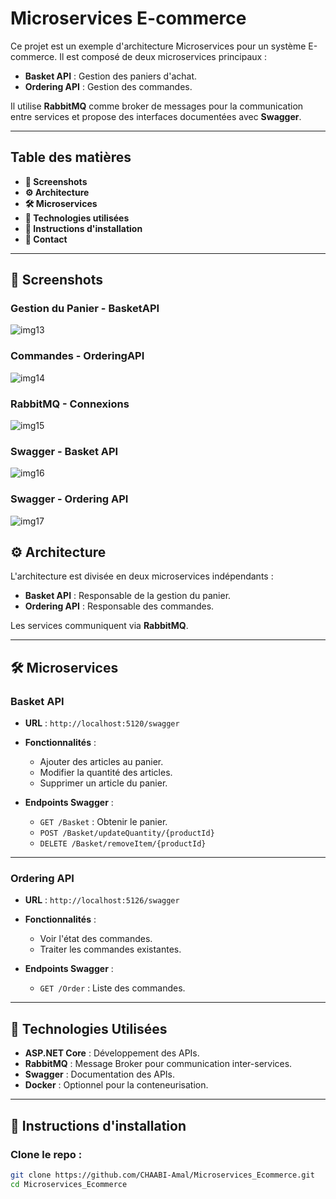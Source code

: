 # **Microservices E-commerce**

Ce projet est un exemple d'architecture Microservices pour un système E-commerce. Il est composé de deux microservices principaux :

- **Basket API** : Gestion des paniers d'achat.  
- **Ordering API** : Gestion des commandes.  

Il utilise **RabbitMQ** comme broker de messages pour la communication entre services et propose des interfaces documentées avec **Swagger**.

---

## **Table des matières**

- **📸 Screenshots**
- **⚙️ Architecture**
- **🛠️ Microservices**
- **🔧 Technologies utilisées**
- **🚀 Instructions d'installation**
- **📧 Contact**

---

## **📸 Screenshots**

### **Gestion du Panier - BasketAPI**  
![img13](https://github.com/user-attachments/assets/9faced87-3c3c-4df3-9b12-8dbf3822790a)


### **Commandes - OrderingAPI**  
![img14](https://github.com/user-attachments/assets/57c66076-ba32-4295-8637-2afdfd5dd38c)


### **RabbitMQ - Connexions**  
![img15](https://github.com/user-attachments/assets/b3882743-2ed8-4b90-b604-fcdd1944fdf5)


### **Swagger - Basket API**  
![img16](https://github.com/user-attachments/assets/bbcb4b82-dfc0-4ae0-a15c-6c189b27c92c)


### **Swagger - Ordering API**  
![img17](https://github.com/user-attachments/assets/8d536a87-b64c-4de9-a7ec-45a95a51b128)



## **⚙️ Architecture**

L'architecture est divisée en deux microservices indépendants :  

- **Basket API** : Responsable de la gestion du panier.  
- **Ordering API** : Responsable des commandes.  

Les services communiquent via **RabbitMQ**.

---

## **🛠️ Microservices**

### **Basket API**  
- **URL** : `http://localhost:5120/swagger`  
- **Fonctionnalités** :  
   - Ajouter des articles au panier.  
   - Modifier la quantité des articles.  
   - Supprimer un article du panier.  

- **Endpoints Swagger** :  
   - `GET /Basket` : Obtenir le panier.  
   - `POST /Basket/updateQuantity/{productId}`  
   - `DELETE /Basket/removeItem/{productId}`  

---

### **Ordering API**  
- **URL** : `http://localhost:5126/swagger`  
- **Fonctionnalités** :  
   - Voir l'état des commandes.  
   - Traiter les commandes existantes.  

- **Endpoints Swagger** :  
   - `GET /Order` : Liste des commandes.  

---

## **🔧 Technologies Utilisées**

- **ASP.NET Core** : Développement des APIs.  
- **RabbitMQ** : Message Broker pour communication inter-services.  
- **Swagger** : Documentation des APIs.  
- **Docker** : Optionnel pour la conteneurisation.  

---

## **🚀 Instructions d'installation**

### **Clone le repo** :
```bash
git clone https://github.com/CHAABI-Amal/Microservices_Ecommerce.git
cd Microservices_Ecommerce
